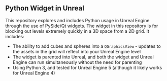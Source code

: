 ## Python Widget in Unreal
This repository explores and includes Python usage in Unreal Engine through the use of PySide/Qt widgets. The widget in this repository is for blocking out levels extremely quickly in a 3D space from a 2D grid. It includes:
- The ability to add cubes and spheres into a `QGraphicsView` - updates to the assets in the grid will reflect into your Unreal Engine level
- The widget is parented into Unreal, and both the widget and Unreal Engine can run simultaneously without the need for parenting
- Using Python 3, and tested for Unreal Engine 5 (although it likely works for Unreal Engine 4)
